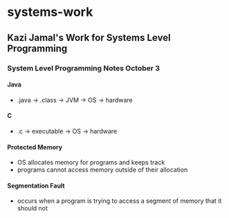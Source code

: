# systems-work
## Kazi Jamal's Work for Systems Level Programming

### System Level Programming Notes October 3

#### Java
- .java -> .class -> JVM -> OS -> hardware

#### C
- .c -> executable -> OS -> hardware

#### Protected Memory
- OS allocates memory for programs and keeps track
- programs cannot access memory outside of their allocation

#### Segmentation Fault
- occurs when a program is trying to access a segment of memory that it should not
